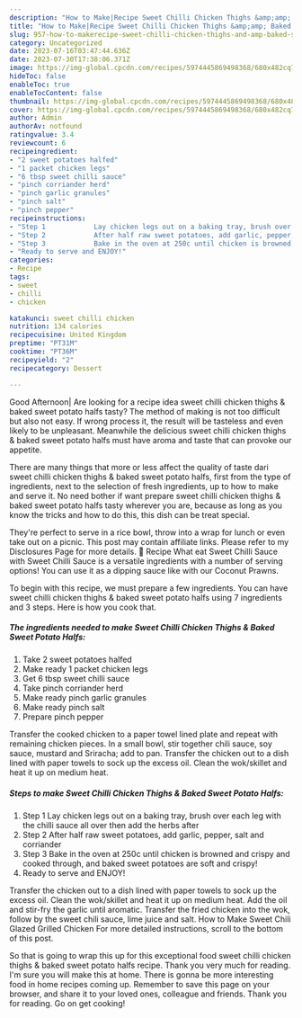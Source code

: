 ```yaml
---
description: "How to Make|Recipe Sweet Chilli Chicken Thighs &amp;amp; Baked Sweet Potato Halfs {That is Simple"
title: "How to Make|Recipe Sweet Chilli Chicken Thighs &amp;amp; Baked Sweet Potato Halfs {That is Simple"
slug: 957-how-to-makerecipe-sweet-chilli-chicken-thighs-and-amp-baked-sweet-potato-halfs-that-is-simple
category: Uncategorized
date: 2023-07-16T03:47:44.636Z
date: 2023-07-30T17:38:06.371Z
image: https://img-global.cpcdn.com/recipes/5974445869498368/680x482cq70/sweet-chilli-chicken-thighs-baked-sweet-potato-halfs-recipe-main-photo.jpg
hideToc: false
enableToc: true
enableTocContent: false
thumbnail: https://img-global.cpcdn.com/recipes/5974445869498368/680x482cq70/sweet-chilli-chicken-thighs-baked-sweet-potato-halfs-recipe-main-photo.jpg
cover: https://img-global.cpcdn.com/recipes/5974445869498368/680x482cq70/sweet-chilli-chicken-thighs-baked-sweet-potato-halfs-recipe-main-photo.jpg
author: Admin
authorAv: notfound
ratingvalue: 3.4
reviewcount: 6
recipeingredient:
- "2 sweet potatoes halfed"
- "1 packet chicken legs"
- "6 tbsp sweet chilli sauce"
- "pinch corriander herd"
- "pinch garlic granules"
- "pinch salt"
- "pinch pepper"
recipeinstructions:
- "Step 1            Lay chicken legs out on a baking tray, brush over each leg with the chilli sauce all over then add the herbs after"
- "Step 2            After half raw sweet potatoes, add garlic, pepper, salt and corriander"
- "Step 3            Bake in the oven at 250c until chicken is browned and crispy and cooked through, and baked sweet potatoes are soft and crispy!"
- "Ready to serve and ENJOY!"
categories:
- Recipe
tags:
- sweet
- chilli
- chicken

katakunci: sweet chilli chicken 
nutrition: 134 calories
recipecuisine: United Kingdom
preptime: "PT31M"
cooktime: "PT36M"
recipeyield: "2"
recipecategory: Dessert

---
```



Good Afternoon| Are looking for a recipe idea sweet chilli chicken thighs &amp; baked sweet potato halfs tasty? The method of making is not too difficult but also not easy. If wrong process it, the result will be tasteless and even likely to be unpleasant. Meanwhile the delicious sweet chilli chicken thighs &amp; baked sweet potato halfs must have aroma and taste that can provoke our appetite.






There are many things that more or less affect the quality of taste dari sweet chilli chicken thighs &amp; baked sweet potato halfs, first from the type of ingredients, next to the selection of fresh ingredients, up to how to make and serve it. No need bother if want prepare sweet chilli chicken thighs &amp; baked sweet potato halfs tasty wherever you are, because as long as you know the tricks and how to do this, this dish can be treat special.


They&#39;re perfect to serve in a rice bowl, throw into a wrap for lunch or even take out on a picnic. This post may contain affiliate links. Please refer to my Disclosures Page for more details. 📖 Recipe What eat Sweet Chilli Sauce with Sweet Chilli Sauce is a versatile ingredients with a number of serving options! You can use it as a dipping sauce like with our Coconut Prawns.


To begin with this recipe, we must prepare a few ingredients. You can have sweet chilli chicken thighs &amp; baked sweet potato halfs using 7 ingredients and 3 steps. Here is how you cook that.

<!--inarticleads1-->

##### The ingredients needed to make Sweet Chilli Chicken Thighs &amp; Baked Sweet Potato Halfs:

1. Take 2 sweet potatoes halfed
1. Make ready 1 packet chicken legs
1. Get 6 tbsp sweet chilli sauce
1. Take pinch corriander herd
1. Make ready pinch garlic granules
1. Make ready pinch salt
1. Prepare pinch pepper


Transfer the cooked chicken to a paper towel lined plate and repeat with remaining chicken pieces. In a small bowl, stir together chili sauce, soy sauce, mustard and Sriracha; add to pan. Transfer the chicken out to a dish lined with paper towels to sock up the excess oil. Clean the wok/skillet and heat it up on medium heat. 

<!--inarticleads2-->

##### Steps to make Sweet Chilli Chicken Thighs &amp; Baked Sweet Potato Halfs:

1. Step 1            Lay chicken legs out on a baking tray, brush over each leg with the chilli sauce all over then add the herbs after
1. Step 2            After half raw sweet potatoes, add garlic, pepper, salt and corriander
1. Step 3            Bake in the oven at 250c until chicken is browned and crispy and cooked through, and baked sweet potatoes are soft and crispy!
1. Ready to serve and ENJOY!

Transfer the chicken out to a dish lined with paper towels to sock up the excess oil. Clean the wok/skillet and heat it up on medium heat. Add the oil and stir-fry the garlic until aromatic. Transfer the fried chicken into the wok, follow by the sweet chili sauce, lime juice and salt. How to Make Sweet Chili Glazed Grilled Chicken For more detailed instructions, scroll to the bottom of this post. 

So that is going to wrap this up for this exceptional food sweet chilli chicken thighs &amp; baked sweet potato halfs recipe. Thank you very much for reading. I'm sure you will make this at home. There is gonna be more interesting food in home recipes coming up. Remember to save this page on your browser, and share it to your loved ones, colleague and friends. Thank you for reading. Go on get cooking!
